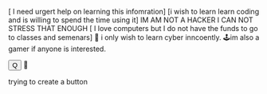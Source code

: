 [ I need urgert help on learning this infomration]
[i wish to learn learn coding and is willing to spend the time using it]
IM AM NOT A HACKER I CAN NOT STRESS THAT ENOUGH
[ I love computers but I do not have the funds to go to classes and semenars]
🖤 i only wish to learn cyber inncoently.
🕹️im also a gamer if anyone is interested.

<button>Q</button> 🖤

trying to create a button
